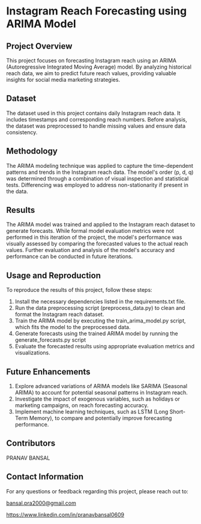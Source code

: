 # Instagram Reach Forecasting using ARIMA Model

## Project Overview
This project focuses on forecasting Instagram reach using an ARIMA (Autoregressive Integrated Moving Average) model. By analyzing historical reach data, we aim to predict future reach values, providing valuable insights for social media marketing strategies.

## Dataset
The dataset used in this project contains daily Instagram reach data. It includes timestamps and corresponding reach numbers. Before analysis, the dataset was preprocessed to handle missing values and ensure data consistency.

## Methodology
The ARIMA modeling technique was applied to capture the time-dependent patterns and trends in the Instagram reach data. The model's order (p, d, q) was determined through a combination of visual inspection and statistical tests. 
Differencing was employed to address non-stationarity if present in the data.

## Results
The ARIMA model was trained and applied to the Instagram reach dataset to generate forecasts.
While formal model evaluation metrics were not performed in this iteration of the project, the model's performance was visually assessed by comparing the forecasted values to the actual reach values. 
Further evaluation and analysis of the model's accuracy and performance can be conducted in future iterations.

## Usage and Reproduction
To reproduce the results of this project, follow these steps:

1. Install the necessary dependencies listed in the requirements.txt file.
2. Run the data preprocessing script (preprocess_data.py) to clean and format the Instagram reach dataset.
3. Train the ARIMA model by executing the train_arima_model.py script, which fits the model to the preprocessed data.
4. Generate forecasts using the trained ARIMA model by running the generate_forecasts.py script
5. Evaluate the forecasted results using appropriate evaluation metrics and visualizations.
   
## Future Enhancements
1. Explore advanced variations of ARIMA models like SARIMA (Seasonal ARIMA) to account for potential seasonal patterns in Instagram reach.
2. Investigate the impact of exogenous variables, such as holidays or marketing campaigns, on reach forecasting accuracy.
3. Implement machine learning techniques, such as LSTM (Long Short-Term Memory), to compare and potentially improve forecasting performance.
   
## Contributors
PRANAV BANSAL

## Contact Information
For any questions or feedback regarding this project, please reach out to:

bansal.pra2000@gmail.com

https://www.linkedin.com/in/pranavbansal0609

